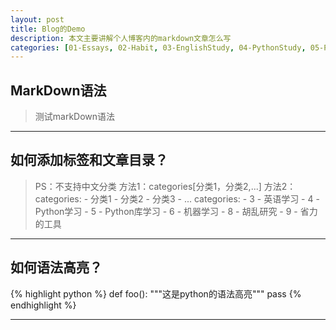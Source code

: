 ```yaml
---
layout: post
title: Blog的Demo
description: 本文主要讲解个人博客内的markdown文章怎么写
categories: [01-Essays, 02-Habit, 03-EnglishStudy, 04-PythonStudy, 05-PythonLib, 06-MachineLearn, 07-RandomRearch, 08-Tools]
---
```


## MarkDown语法
> 测试markDown语法

---

## 如何添加标签和文章目录？
>PS：不支持中文分类
> 方法1：categories[分类1，分类2,...]
> 方法2：categories:
>            - 分类1
>            - 分类2
>            - 分类3
>            - ...
>        categories:
>            - 3 - 英语学习
>            - 4 - Python学习
>            - 5 - Python库学习
>            - 6 - 机器学习
>            - 8 - 胡乱研究
>            - 9 - 省力的工具

---

## 如何语法高亮？
{% highlight python %}
def foo():
  """这是python的语法高亮"""
  pass
{% endhighlight %}

---
